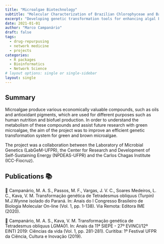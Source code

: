 ```yaml
---
title: "Microalgae Biotechnology"
subtitle: "Molecular Characterization of Brazilian Chlorophyceae and Bacillariophyceae"
excerpt: "Developing genetic transformation tools for enhancing algal biomass."
date: 2021-01-01
author: "Marco Campanário"
draft: false
tags:
  - drug-repurpusing
  - network medicine
  - projects
categories:
  - R packages
  - Bioinformatics
  - Network Science
# layout options: single or single-sidebar
layout: single
---
```


## Summary

Microalgae produce various economically valuable compounds, such as oils and antioxidant pigments, which are used for different purposes such as human nutrition and biofuel production. In order to understand the metabolism of these compounds and assist future research with green microalgae, the aim of the project was to improve an efficient genetic transformation system for green and brown microalgae.

The project was a collaboration between the Laboratory of Microbial Genetics (LabGeM-UFPR), the Center for Research and Development of Self-Sustaining Energy (NPDEAS-UFPR) and the Carlos Chagas Institute (ICC-Fiocruz).




## Publications :books:

:page_facing_up: Campanário, M. A. S., Passos, M. F., Vargas, J. V. C., Soares Medeiros, L. C., Kava, V. M. Transformação genética de Tetradesmus obliquus (Turpin) M.J.Wynne isolado do Paraná. In: Anais do I Congresso Brasileiro de Biologia Molecular On-line (Vol. 1, pp. 1-138). Via Remota: Editora IME (2020).

:page_facing_up: Campanário, M. A. S., Kava, V. M. Transformação genética de Tetradesmus obliquus LGMA01. In: Anais da 11ª SIEPE - 27º EVINCI/12º EINTI 2019: Ciências da vida (Vol. 1, pp. 281-281). Curitiba: 1º Festival UFPR da Ciência, Cultura e Inovação (2019).